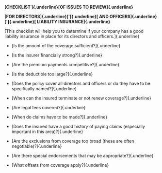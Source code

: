**[CHECKLIST ]{.underline}[OF ISSUES TO REVIEW]{.underline}**

**[FOR DIRECTORS]{.underline}[']{.underline}[ AND
OFFICERS]{.underline}[']{.underline}[ LIABILITY INSURANCE]{.underline}**

[This checklist will help you to determine if your company has a good
liability insurance in place for its directors and
officers.]{.underline}

-   [Is the amount of the coverage sufficient?]{.underline}

-   [Is the insurer financially strong?]{.underline}

-   [Are the premium payments competitive?]{.underline}

-   [Is the deductible too large?]{.underline}

-   [Does the policy cover all directors and officers or do they have to
    be specifically named?]{.underline}

-   [When can the insured terminate or not renew coverage?]{.underline}

-   [Are legal fees covered?]{.underline}

-   [When do claims have to be made?]{.underline}

-   [Does the insured have a good history of paying claims (especially
    important in this area)?]{.underline}

-   [Are the exclusions from coverage too broad (these are often
    negotiable)?]{.underline}

-   [Are there special endorsements that may be
    appropriate?]{.underline}

-   [What offsets from coverage apply?]{.underline}
